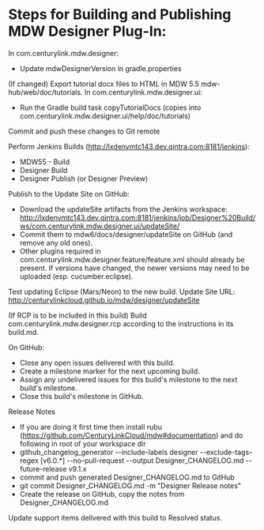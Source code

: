 # Steps for Building and Publishing MDW Designer Plug-In:

In com.centurylink.mdw.designer:
 - Update mdwDesignerVersion in gradle.properties

(If changed) Export tutorial docx files to HTML in MDW 5.5 mdw-hub/web/doc/tutorials.
In com.centurylink.mdw.designer.ui:
 - Run the Gradle build task copyTutorialDocs (copies into com.centurylink.mdw.designer.ui/help/doc/tutorials)

Commit and push these changes to Git remote

Perform Jenkins Builds (http://lxdenvmtc143.dev.qintra.com:8181/jenkins):
 - MDW55 - Build
 - Designer Build
 - Designer Publish (or Designer Preview)

Publish to the Update Site on GitHub:
 - Download the updateSite artifacts from the Jenkins workspace:
   http://lxdenvmtc143.dev.qintra.com:8181/jenkins/job/Designer%20Build/ws/com.centurylink.mdw.designer.ui/updateSite/
 - Commit them to mdw6/docs/designer/updateSite on GitHub (and remove any old ones).    
 - Other plugins required in com.centurylink.mdw.designer.feature/feature.xml should already be present.
   If versions have changed, the newer versions may need to be uploaded (esp. cucumber.eclipse).
    
Test updating Eclipse (Mars/Neon) to the new build.
  Update Site URL: http://centurylinkcloud.github.io/mdw/designer/updateSite

(If RCP is to be included in this build)
Build com.centurylink.mdw.designer.rcp according to the instructions in its build.md.
  
On GitHub:
  - Close any open issues delivered with this build.
  - Create a milestone marker for the next upcoming build.
  - Assign any undelivered issues for this build's milestone to the next build's milestone.
  - Close this build's milestone in GitHub. 

Release Notes
  - If you are doing it first time then install rubu (https://github.com/CenturyLinkCloud/mdw#documentation) and do following in root of your workspace dir 
  - github_changelog_generator --include-labels designer --exclude-tags-regex [v6.0.*]  --no-pull-request  --output Designer_CHANGELOG.md --future-release v9.1.x
  - commit and push generated Designer_CHANGELOG.md to GitHub 
  - git commit Designer_CHANGELOG.md -m "Designer Release notes"
  - Create the release on GitHub, copy the notes from Designer_CHANGELOG.md
  
Update support items delivered with this build to Resolved status.

